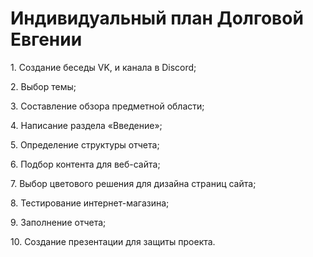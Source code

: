 <h1>Индивидуальный план Долговой Евгении</h1>
<p>1. Создание беседы VK, и канала в Discord;</p>
<p>2. Выбор темы;</p>
<p>3. Составление обзора предметной области;</p>
<p>4. Написание раздела «Введение»;</p>
<p>5. Определение структуры отчета;</p>
<p>6. Подбор контента для веб-сайта;</p>
<p>7. Выбор цветового решения для дизайна страниц сайта;</p>
<p>8. Тестирование интернет-магазина;</p>
<p>9. Заполнение отчета;</p>
<p>10. Создание презентации для защиты проекта.</p>
